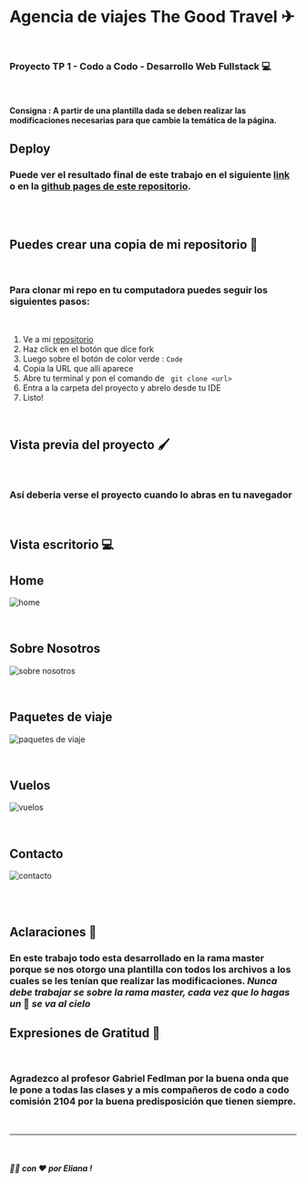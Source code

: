 #   Agencia de viajes The Good Travel ✈

<br />

### Proyecto TP 1 - Codo a Codo - Desarrollo Web Fullstack 💻

<br />

#### **Consigna** : A partir de una plantilla dada se deben realizar las modificaciones necesarias para que cambie la temática de la página.

## Deploy

### Puede ver el resultado final de este trabajo en el siguiente [link](https://brave-kepler-19371f.netlify.app) o en la [github pages de este repositorio](https://eli-ana-rjs.github.io/the-good-travel/). 

<br />

<br />

## Puedes crear una copia de mi repositorio 📝

<br />

### Para clonar mi repo en tu computadora puedes seguir los siguientes pasos: 

<br />

1. Ve a mi [repositorio](https://github.com/eli-ana-rjs/the-good-travel)
2. Haz click en el botón que dice fork
3. Luego sobre el botón de color verde : `Code` 
4. Copia la URL que allí aparece
5. Abre tu terminal y pon el comando de ``` git clone <url>```
6. Entra a la carpeta del proyecto y abrelo desde tu IDE
7.  Listo!

<br />

## Vista previa del proyecto 🖌

<br />

### Así deberia verse el proyecto cuando lo abras en tu navegador

<br />

## Vista escritorio 💻

## Home

![home](https://github.com/eli-ana-rjs/the-good-travel/blob/master/assets/img/home-md.png?raw=true)

<br />

## Sobre Nosotros

![sobre nosotros](https://github.com/eli-ana-rjs/the-good-travel/blob/master/assets/img/about-md.png?raw=true)

<br />

## Paquetes de viaje

![paquetes de viaje](https://github.com/eli-ana-rjs/the-good-travel/blob/master/assets/img/packages-md.png?raw=true)

<br />

## Vuelos

![vuelos](https://github.com/eli-ana-rjs/the-good-travel/blob/master/assets/img/vuelos-md.png?raw=true)

<br />

## Contacto

![contacto](https://github.com/eli-ana-rjs/the-good-travel/blob/master/assets/img/contact-md.png?raw=true)

<br />








<br />

## Aclaraciones 📢

### En este trabajo todo esta desarrollado en la rama master porque se nos otorgo una plantilla con todos los archivos a los cuales se les tenían que realizar las modificaciones. ***Nunca debe trabajar se sobre la rama master, cada vez que lo hagas un*** 🦄 ***se va al cielo***

## Expresiones de Gratitud 🎁

<br />

### Agradezco al profesor Gabriel Fedlman por la buena onda que le pone a todas las clases y a mis compañeros de codo a codo comisión 2104 por la buena predisposición que tienen siempre.

<br />


***

<br />

##### 👩‍💻 con ❤ por Eliana  !



